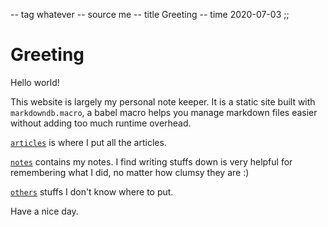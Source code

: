 -- tag whatever
-- source me
-- title Greeting
-- time 2020-07-03
;;
# Greeting

Hello world!

This website is largely my personal note keeper. It is a static site built with `markdowndb.macro`, a babel macro helps you manage markdown files easier without adding too much runtime overhead.

[`articles`](#/articles) is where I put all the articles.

[`notes`](#/notes) contains my notes. I find writing stuffs down is very helpful for remembering what I did, no matter how clumsy they are :)

[`others`](#/others) stuffs I don't know where to put.

Have a nice day.
